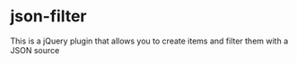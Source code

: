 json-filter
===========

This is a jQuery plugin that allows you to create items and filter them with a JSON source
